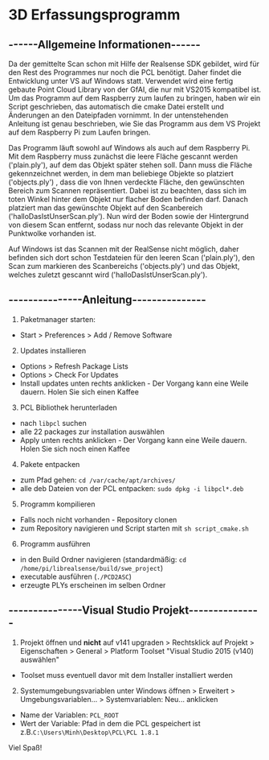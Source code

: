 # 3D Erfassungsprogramm

## ------Allgemeine Informationen------


Da der gemittelte Scan schon mit Hilfe der Realsense SDK gebildet, wird für den Rest des Programmes nur noch die PCL benötigt. Daher findet die Entwicklung unter VS auf Windows statt. Verwendet wird eine fertig gebaute Point Cloud Library von der GfAI, die nur mit VS2015 kompatibel ist. Um das Programm auf dem Raspberry zum laufen zu bringen, haben wir ein Script geschrieben, das automatisch die cmake Datei erstellt und Änderungen an den Dateipfaden vornimmt. In der untenstehenden Anleitung ist genau beschrieben, wie Sie das Programm aus dem VS Projekt auf dem Raspberry Pi zum Laufen bringen.

Das Programm läuft sowohl auf Windows als auch auf dem Raspberry Pi.
Mit dem Raspberry muss zunächst die leere Fläche gescannt werden ('plain.ply'), auf dem das Objekt später stehen soll.
Dann muss die Fläche gekennzeichnet werden, in dem man beliebiege Objekte so platziert ('objects.ply') , dass die von Ihnen verdeckte Fläche, den gewünschten Bereich zum Scannen repräsentiert.
Dabei ist zu beachten, dass sich im toten Winkel hinter dem Objekt nur flacher Boden befinden darf.
Danach platziert man das gewünschte Objekt auf den Scanbereich ('halloDasIstUnserScan.ply'). Nun wird der Boden sowie der Hintergrund von diesem Scan entfernt, sodass nur noch das relevante Objekt in der
Punktwolke vorhanden ist.

Auf Windows ist das Scannen mit der RealSense nicht möglich, daher befinden sich dort schon Testdateien für den leeren Scan ('plain.ply'), den Scan zum markieren des 
Scanbereichs ('objects.ply') und das Objekt, welches zuletzt gescannt wird ('halloDasIstUnserScan.ply').


## ---------------Anleitung---------------

1. Paketmanager starten:
- Start > Preferences > Add / Remove Software

2. Updates installieren
- Options > Refresh Package Lists
- Options > Check For Updates
- Install updates unten rechts anklicken - Der Vorgang kann eine Weile dauern. Holen Sie sich einen Kaffee

3. PCL Bibliothek herunterladen
- nach `libpcl` suchen
- alle 22 packages zur installation auswählen
- Apply unten rechts anklicken - Der Vorgang kann eine Weile dauern. Holen Sie sich noch einen Kaffee

4. Pakete entpacken
- zum Pfad gehen: `cd /var/cache/apt/archives/`
- alle deb Dateien von der PCL entpacken: `sudo dpkg -i libpcl*.deb`

5. Programm kompilieren
- Falls noch nicht vorhanden - Repository clonen
- zum Repository navigieren und Script starten mit `sh script_cmake.sh`

6. Programm ausführen
- in den Build Ordner navigieren (standardmäßig: `cd /home/pi/librealsense/build/swe_project`)
- executable ausführen (`./PCD2ASC`)
- erzeugte PLYs erscheinen im selben Ordner

## ---------------Visual Studio Projekt---------------

1. Projekt öffnen und **nicht** auf v141 upgraden > Rechtsklick auf Projekt > Eigenschaften > General > Platform Toolset "Visual Studio  2015 (v140) auswählen"
- Toolset muss eventuell davor mit dem Installer installiert werden

2. Systemumgebungsvariablen unter Windows öffnen > Erweitert > Umgebungsvariablen... > Systemvariablen: Neu... anklicken 
- Name der Variablen: `PCL_ROOT`
- Wert der Variable: Pfad in dem die PCL gespeichert ist z.B.`C:\Users\Minh\Desktop\PCL\PCL 1.8.1`


Viel Spaß!
